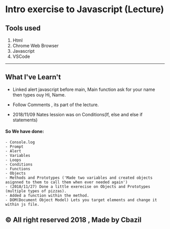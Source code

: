 # Intro exercise to Javascript (Lecture)

## Tools used
1. Html
2. Chrome Web Browser
3. Javascript
4. VSCode

---

## What I've Learn't
- Linked alert javascript before main, Main function ask for your name then types ouy Hi, Name.
- Follow Comments , its part of the lecture.

- 2018/11/09 Nates lession was on Conditions(If, else and else if statements)

#### So We have done:
    - Console.log
    - Prompt
    - Alert
    - Variables
    - Loops
    - Conditions
    - Functions 
    - Objects
    - Methods and Prototypes ('Made two variables and created objects asignned to them to call them when ever needed again')
    - (2018/11/27) Done a little exerecise on Objects and Prototypes (multiple types of pizzas). 
    - Added a function within the method.
    - DOM(Document Object Model) Lets you target elements and change it within js file.

## &copy; All right reserved 2018 , Made by Cbazil